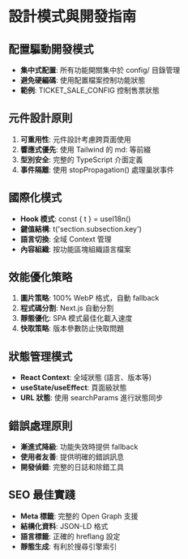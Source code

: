 # 設計模式與開發指南

## 配置驅動開發模式
- **集中式配置**: 所有功能開關集中於 config/ 目錄管理
- **避免硬編碼**: 使用配置檔案控制功能狀態
- **範例**: TICKET_SALE_CONFIG 控制售票狀態

## 元件設計原則
1. **可重用性**: 元件設計考慮跨頁面使用
2. **響應式優先**: 使用 Tailwind 的 md: 等前綴
3. **型別安全**: 完整的 TypeScript 介面定義
4. **事件隔離**: 使用 stopPropagation() 處理巢狀事件

## 國際化模式
- **Hook 模式**: const { t } = useI18n()
- **鍵值結構**: t('section.subsection.key')
- **語言切換**: 全域 Context 管理
- **內容組織**: 按功能區塊組織語言檔案

## 效能優化策略
1. **圖片策略**: 100% WebP 格式，自動 fallback
2. **程式碼分割**: Next.js 自動分割
3. **靜態優化**: SPA 模式最佳化載入速度
4. **快取策略**: 版本參數防止快取問題

## 狀態管理模式
- **React Context**: 全域狀態 (語言、版本等)
- **useState/useEffect**: 頁面級狀態
- **URL 狀態**: 使用 searchParams 進行狀態同步

## 錯誤處理原則
- **漸進式降級**: 功能失效時提供 fallback
- **使用者友善**: 提供明確的錯誤訊息
- **開發偵錯**: 完整的日誌和除錯工具

## SEO 最佳實踐
- **Meta 標籤**: 完整的 Open Graph 支援
- **結構化資料**: JSON-LD 格式
- **語言標籤**: 正確的 hreflang 設定
- **靜態生成**: 有利於搜尋引擎索引